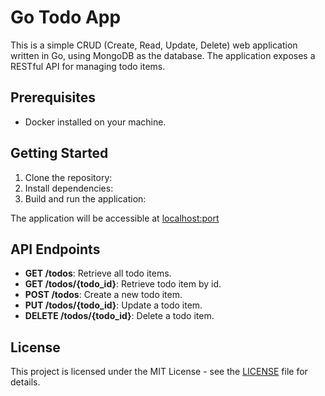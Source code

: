 # Go Todo App

This is a simple CRUD (Create, Read, Update, Delete) web application written in Go, using MongoDB as the database. The
application exposes a RESTful API for managing todo items.

## Prerequisites

- Docker installed on your machine.

## Getting Started

1. Clone the repository:
2. Install dependencies:
3. Build and run the application:

The application will be accessible at [localhost:port](http://localhost:port)

## API Endpoints

- **GET /todos**: Retrieve all todo items.
- **GET /todos/{todo_id}**: Retrieve todo item by id.
- **POST /todos**: Create a new todo item.
- **PUT /todos/{todo_id}**: Update a todo item.
- **DELETE /todos/{todo_id}**: Delete a todo item.

## License

This project is licensed under the MIT License - see the [LICENSE](LICENSE) file for details.
